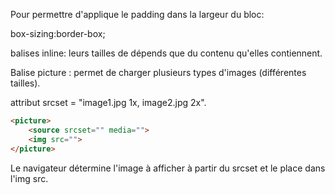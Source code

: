 Pour permettre d'applique le padding dans la largeur du bloc:

box-sizing:border-box;

balises inline: leurs tailles de dépends que du contenu qu'elles contiennent.

Balise picture : permet de charger plusieurs types d'images (différentes tailles).

attribut srcset = "image1.jpg 1x, image2.jpg 2x".

```HTML
<picture>
	<source srcset="" media="">
	<img src="">
</picture>
```

Le navigateur détermine l'image à afficher à partir du srcset et le place dans l'img src.


